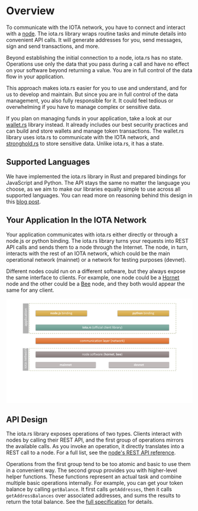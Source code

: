 # Overview

To communicate with the IOTA network, you have to connect and interact with a [node](https://chrysalis.docs.iota.org/node-software/node-software.html). The iota.rs library wraps routine tasks and minute details into convenient API calls. It will generate addresses for you, send messages, sign and send transactions, and more.

Beyond establishing the initial connection to a node, iota.rs has no state. Operations use only the data that you pass during a call and have no effect on your software beyond returning a value. You are in full control of the data flow in your application.

This approach makes iota.rs easier for you to use and understand, and for us to develop and maintain. But since you are in full control of the data management, you also fully responsible for it. It could feel tedious or overwhelming if you have to manage complex or sensitive data.

If you plan on managing funds in your application, take a look at our [wallet.rs](https://wallet-lib.docs.iota.org/) library instead. It already includes our best security practices and can build and store wallets and manage token transactions. The wallet.rs library uses iota.rs to communicate with the IOTA network, and [stronghold.rs](https://stronghold.docs.iota.org/) to store sensitive data. Unlike iota.rs, it has a state.

## Supported Languages

We have implemented the iota.rs library in Rust and prepared bindings for JavaScript and Python. The API stays the same no matter the language you choose, as we aim to make our libraries equally simple to use across all supported languages. You can read more on reasoning behind this design in this [blog post](https://blog.iota.org/the-new-iota-client-libraries-harder-better-faster-stronger/).

## Your Application In the IOTA Network

Your application communicates with iota.rs either directly or through a node.js or python binding. The iota.rs library turns your requests into REST API calls and sends them to a node through the Internet. The node, in turn, interacts with the rest of an IOTA network, which could be the main operational network (mainnet) or a network for testing purposes (devnet).

Different nodes could run on a different software, but they always expose the same interface to clients. For example, one node could be a [Hornet](https://hornet.docs.iota.org/) node and the other could be a [Bee](https://bee.docs.iota.org/) node, and they both would appear the same for any client.

![An illustration for the text above.](./layered_overview.svg "An overview of IOTA layers.")

## API Design

The iota.rs library exposes operations of two types. Clients interact with nodes by calling their REST API, and the first group of operations mirrors the available calls. As you invoke an operation, it directly translates into a REST call to a node. For a full list, see the [node's REST API reference](https://editor.swagger.io/?url=https://raw.githubusercontent.com/rufsam/protocol-rfcs/master/text/0026-rest-api/rest-api.yaml). 

Operations from the first group tend to be too atomic and basic to use them in a convenient way. The second group provides you with higher-level helper functions. These functions represent an actual task and combine multiple basic operations internally. For example, you can get your token balance by calling `getBalance`. It first calls `getAddresses`, then it calls `getAddressBalances` over associated addresses, and sums the results to return the total balance. See the [full specification](../specs) for details.